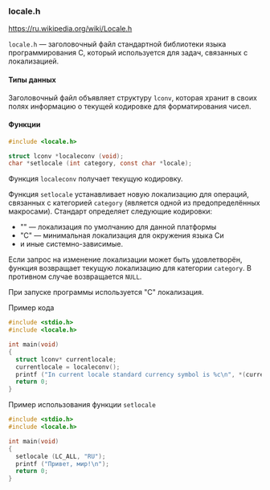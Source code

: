 ### locale.h

https://ru.wikipedia.org/wiki/Locale.h

`locale.h` — заголовочный файл стандартной библиотеки языка программирования С, который используется для задач, связанных с локализацией.

#### Типы данных

Заголовочный файл объявляет структуру `lconv`, которая хранит в своих полях информацию о текущей кодировке для форматирования чисел.

#### Функции

```c
#include <locale.h>

struct lconv *localeconv (void);
char *setlocale (int category, const char *locale);
```

Функция `localeconv` получает текущую кодировку.

Функция `setlocale` устанавливает новую локализацию для операций, связанных с категорией `category` (является одной из предопределённых макросами). Стандарт определяет следующие кодировки:

* "" — локализация по умолчанию для данной платформы
* "C" — минимальная локализация для окружения языка Си
* и иные системно-зависимые.

Если запрос на изменение локализации может быть удовлетворён, функция возвращает текущую локализацию для категории `category`. В противном случае возвращается `NULL`.

При запуске программы используется "C" локализация.

Пример кода

```c
#include <stdio.h>
#include <locale.h>

int main(void)
{
  struct lconv* currentlocale;
  currentlocale = localeconv();
  printf ("In current locale standard currency symbol is %c\n", *(currentlocale->currency_symbol));
  return 0;
}
```

Пример использования функции `setlocale`

```c
#include <stdio.h>
#include <locale.h>

int main(void)
{
  setlocale (LC_ALL, "RU");
  printf ("Привет, мир!\n");
  return 0;
}
```
